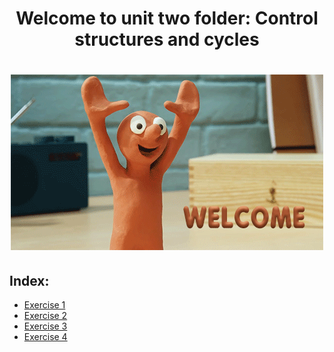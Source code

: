 <h1 align="center",>
Welcome to unit two folder: Control structures and cycles
<h1>
<div align = "center">
<img src="../imagenes/welcome.gif" width="500">
</div>

 ## Index:  

- [Exercise 1](./Ejercicio1.cpp)  
- [Exercise 2](./Ejercicio2.cpp)  
- [Exercise 3](./Ejercicio3.cpp)  
- [Exercise 4](./Ejercicio4.cpp)  